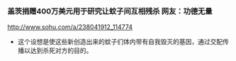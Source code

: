 ### 盖茨捐赠400万美元用于研究让蚊子间互相残杀 网友：功德无量
http://www.sohu.com/a/238041912_114774
- 这个设想是使这些新创造出来的蚊子们体内带有自我毁灭的基因，通过交配传播以达到杀死对方的目的。